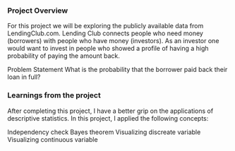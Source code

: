 ### Project Overview

 For this project we will be exploring the publicly available data from LendingClub.com. Lending Club connects people who need money (borrowers) with people who have money (investors). As an investor one would want to invest in people who showed a profile of having a high probability of paying the amount back.

Problem Statement
What is the probability that the borrower paid back their loan in full?


### Learnings from the project

 After completing this project, I have a better grip on the applications of descriptive statistics. In this project, I applied the following concepts:

Independency check
Bayes theorem
Visualizing discreate variable
Visualizing continuous variable


